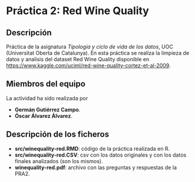 # Práctica 2: Red Wine Quality

## Descripción

Práctica de la asignatura _Tipología y ciclo de vida de los datos_, UOC (Universitat Oberta de Catalunya). En esta práctica se realiza la limpieza de datos y analisis del dataset Red Wine Quality disponible en https://www.kaggle.com/uciml/red-wine-quality-cortez-et-al-2009.

## Miembros del equipo

La actividad ha sido realizada por 

* **Germán Gutiérrez Campo**.
* **Óscar Álvarez Álvarez**.

## Descripción de los ficheros

* **src/winequality-red.RMD**: código de la práctica realizada en R.
* **src/winequality-red.CSV**: csv con los datos originales y con los datos finales analizados (son los mismos).
* **winequality-red.pdf**: archivo con las preguntas y respuestas de la PRA2.

